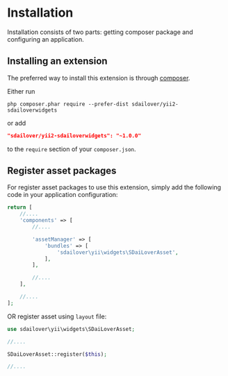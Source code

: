 Installation
============

Installation consists of two parts: getting composer package and configuring an application. 

## Installing an extension

The preferred way to install this extension is through [composer](https://getcomposer.org/download/).

Either run

```
php composer.phar require --prefer-dist sdailover/yii2-sdailoverwidgets
```

or add

```json
"sdailover/yii2-sdailoverwidgets": "~1.0.0"
```

to the `require` section of your `composer.json`.

## Register asset packages

For register asset packages to use this extension, simply add the following code in your application configuration:

```php
return [
    //....
    'components' => [
        //....

        'assetManager' => [
            'bundles' => [
                'sdailover\yii\widgets\SDaiLoverAsset',
            ],
        ],

        //....
    ],

    //....
];
```

OR register asset using `layout` file:

```php
use sdailover\yii\widgets\SDaiLoverAsset;

//....

SDaiLoverAsset::register($this);

//....
```